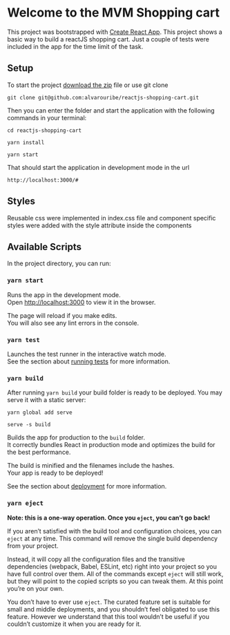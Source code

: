 # Welcome to the MVM Shopping cart

This project was bootstrapped with [Create React App](https://github.com/facebook/create-react-app).
This project shows a basic way to build a reactJS shopping cart.
Just a couple of tests were included in the app for the time limit of the task.

## Setup

To start the project [download the zip](https://github.com/alvarouribe/reactjs-shopping-cart/archive/refs/heads/main.zip) file or use git clone

`git clone git@github.com:alvarouribe/reactjs-shopping-cart.git`

Then you can enter the folder and start the application with the following commands in your terminal:

`cd reactjs-shopping-cart`

`yarn install`

`yarn start`

That should start the application in development mode in the url

`http://localhost:3000/#`

## Styles

Reusable css were implemented in index.css file and component specific styles were added with the style attribute inside the components

## Available Scripts

In the project directory, you can run:

### `yarn start`

Runs the app in the development mode.\
Open [http://localhost:3000](http://localhost:3000) to view it in the browser.

The page will reload if you make edits.\
You will also see any lint errors in the console.

### `yarn test`

Launches the test runner in the interactive watch mode.\
See the section about [running tests](https://facebook.github.io/create-react-app/docs/running-tests) for more information.

### `yarn build`

After running `yarn build` your build folder is ready to be deployed.
You may serve it with a static server:

  `yarn global add serve`

  `serve -s build`

Builds the app for production to the `build` folder.\
It correctly bundles React in production mode and optimizes the build for the best performance.

The build is minified and the filenames include the hashes.\
Your app is ready to be deployed!

See the section about [deployment](https://facebook.github.io/create-react-app/docs/deployment) for more information.

### `yarn eject`

**Note: this is a one-way operation. Once you `eject`, you can’t go back!**

If you aren’t satisfied with the build tool and configuration choices, you can `eject` at any time. This command will remove the single build dependency from your project.

Instead, it will copy all the configuration files and the transitive dependencies (webpack, Babel, ESLint, etc) right into your project so you have full control over them. All of the commands except `eject` will still work, but they will point to the copied scripts so you can tweak them. At this point you’re on your own.

You don’t have to ever use `eject`. The curated feature set is suitable for small and middle deployments, and you shouldn’t feel obligated to use this feature. However we understand that this tool wouldn’t be useful if you couldn’t customize it when you are ready for it.
